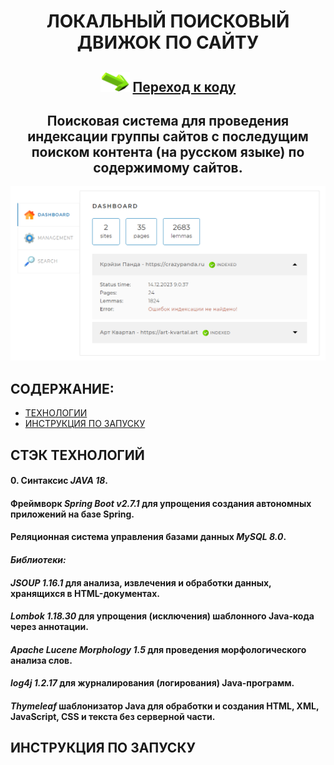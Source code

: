 <h1 align="center">ЛОКАЛЬНЫЙ ПОИСКОВЫЙ ДВИЖОК ПО САЙТУ</h1>
<h2 align="center"><img src="https://github.com/vadimsa3/searchengine/blob/master/src/main/resources/raw/target.gif" height="32"/>
<a href="https://github.com/vadimsa3/searchengine/tree/master/src/main/java/searchengine" target="_blank">Переход к коду</a></h2>
<h2 align="center">Поисковая система для проведения индексации группы сайтов с последущим поиском контента (на русском языке) по содержимому сайтов.</h2>

![Изображение](https://github.com/vadimsa3/searchengine/blob/master/src/main/resources/raw/demo.png "Внешний вид")

## **СОДЕРЖАНИЕ:** ##
* [ТЕХНОЛОГИИ](#технологии)  
* [ИНСТРУКЦИЯ ПО ЗАПУСКУ](#инструкция_по_запуску)
## **СТЭК ТЕХНОЛОГИЙ** ## 
<a name="технологии"></a>
#### 0. Синтаксис *JAVA 18*.  
#### Фреймворк *Spring Boot v2.7.1* для упрощения создания автономных приложений на базе Spring.  
#### Реляционная система управления базами данных *MySQL 8.0*.  
#### *Библиотеки:*   
#### *JSOUP 1.16.1* для анализа, извлечения и обработки данных, хранящихся в HTML-документах.  
#### *Lombok 1.18.30* для упрощения (исключения) шаблонного Java-кода через аннотации.               
#### *Apache Lucene Morphology 1.5* для проведения морфологического анализа слов.  
#### *log4j 1.2.17* для журналирования (логирования) Java-программ.  
#### *Thymeleaf* шаблонизатор Java для обработки и создания HTML, XML, JavaScript, CSS и текста без серверной части. 
## **ИНСТРУКЦИЯ ПО ЗАПУСКУ** ##
<a name="инструкция_по_запуску"></a> 
